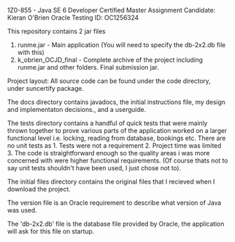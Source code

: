 1Z0-855 - Java SE 6 Developer Certified Master Assignment
Candidate: Kieran O'Brien
Oracle Testing ID: OC1256324

This repository contains 2 jar files
1) runme.jar            -   Main application (You will need to specify the db-2x2.db file with this)
2) k_obrien_OCJD_final  -   Complete archive of the project including runme.jar and other folders. Final submission jar.

Project layout:
All source code can be found under the code directory, under suncertify package.

The docs directory contains javadocs, the initial instructions file, my design and implementaton decisions., and a userguide.

The tests directory contains a handful of quick tests that were mainly thrown together to prove various parts of the application worked on a larger functional level i.e. locking, reading from database, bookings etc. There are no unit tests as 1. Tests were not a requirement 2. Project time was limited 3. The code is straightforward enough so the quality areas i was more concerned with were higher functional requirements. (Of course thats not to say unit tests shouldn't have been used, I just chose not to).

The initial files directory contains the original files that I recieved when I download the project.

The version file is an Oracle requirement to describe what version of Java was used.

The 'db-2x2.db' file is the database file provided by Oracle, the application will ask for this file on startup.
